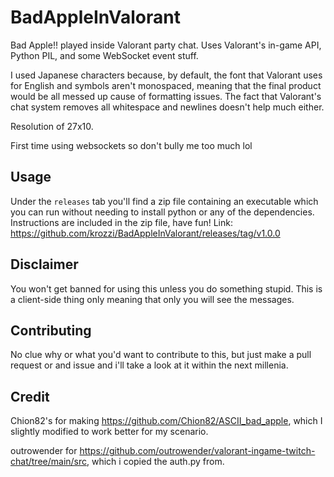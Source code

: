 # BadAppleInValorant
Bad Apple!! played inside Valorant party chat. Uses Valorant's in-game API, Python PIL, and some WebSocket event stuff.

I used Japanese characters because, by default, the font that Valorant uses for English and symbols aren't monospaced, meaning that the final product would be all messed up cause of formatting issues. The fact that Valorant's chat system removes all whitespace and newlines doesn't help much either.

Resolution of 27x10.

First time using websockets so don't bully me too much lol

## Usage
Under the `releases` tab you'll find a zip file containing an executable which you can run without needing to install python or any of the dependencies. Instructions are included in the zip file, have fun! Link: https://github.com/krozzi/BadAppleInValorant/releases/tag/v1.0.0

## Disclaimer
You won't get banned for using this unless you do something stupid. This is a client-side thing only meaning that only you will see the messages.

## Contributing
No clue why or what you'd want to contribute to this, but just make a pull request or and issue and i'll take a look at it within the next millenia. 

## Credit
Chion82's for making https://github.com/Chion82/ASCII_bad_apple, which I slightly modified to work better for my scenario.

outrowender for https://github.com/outrowender/valorant-ingame-twitch-chat/tree/main/src, which i copied the auth.py from.

